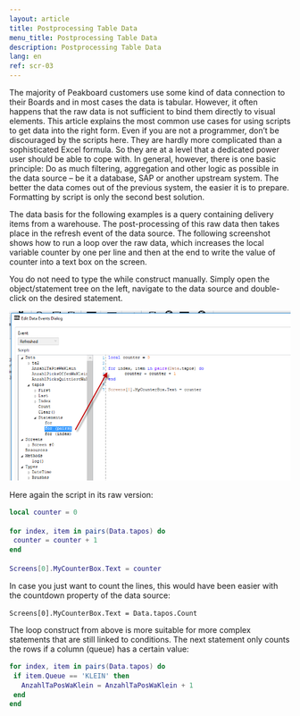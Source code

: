 ```yaml
---
layout: article
title: Postprocessing Table Data
menu_title: Postprocessing Table Data
description: Postprocessing Table Data
lang: en
ref: scr-03
---
```

The majority of Peakboard customers use some kind of data connection to their Boards and in most cases the data is tabular. However, it often happens that the raw data is not sufficient to bind them directly to visual elements. This article explains the most common use cases for using scripts to get data into the right form. Even if you are not a programmer, don’t be discouraged by the scripts here. They are hardly more complicated than a sophisticated Excel formula. So they are at a level that a dedicated power user should be able to cope with. In general, however, there is one basic principle: Do as much filtering, aggregation and other logic as possible in the data source – be it a database, SAP or another upstream system. The better the data comes out of the previous system, the easier it is to prepare. Formatting by script is only the second best solution.

The data basis for the following examples is a query containing delivery items from a warehouse. The post-processing of this raw data then takes place in the refresh event of the data source. The following screenshot shows how to run a loop over the raw data, which increases the local variable counter by one per line and then at the end to write the value of counter into a text box on the screen.

You do not need to type the while construct manually. Simply open the object/statement tree on the left, navigate to the data source and double-click on the desired statement.


![image_1](/assets/images/scripting/table/scriptingtabellen01.png)

Here again the script in its raw version:

```lua
local counter = 0

for index, item in pairs(Data.tapos) do
 counter = counter + 1
end

Screens[0].MyCounterBox.Text = counter

```
In case you just want to count the lines, this would have been easier with the countdown property of the data source:

`Screens[0].MyCounterBox.Text = Data.tapos.Count`

The loop construct from above is more suitable for more complex statements that are still linked to conditions. The next statement only counts the rows if a column (queue) has a certain value:

```lua
for index, item in pairs(Data.tapos) do
 if item.Queue == 'KLEIN' then
   AnzahlTaPosWaKlein = AnzahlTaPosWaKlein + 1
 end
end
```
